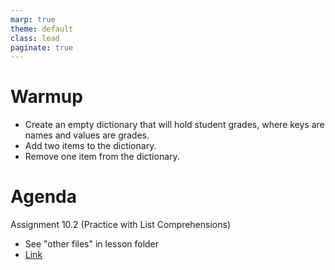```yaml
---
marp: true
theme: default
class: lead
paginate: true
---
```


<!-- headingDivider: 1 -->
<!-- backgroundColor: black -->
<!-- class: invert -->

# Warmup

- Create an empty dictionary that will hold student grades, where keys are names and values are grades.
- Add two items to the dictionary.
- Remove one item from the dictionary.

# Agenda

Assignment 10.2 (Practice with List Comprehensions)

- See "other files" in lesson folder
- [Link](https://whlapinel.github.io/python/courses/python-i-programming-honors/unit-10/lesson-10.2/files/assignment.txt)
